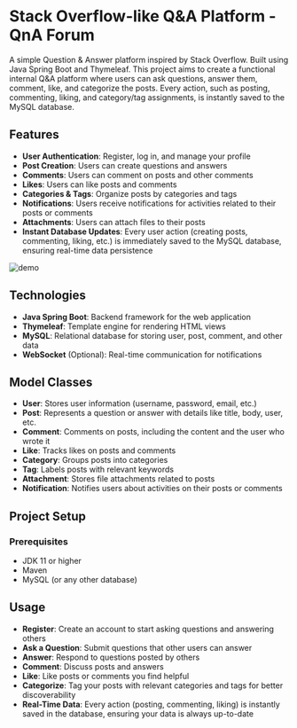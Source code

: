 # Stack Overflow-like Q&A Platform - QnA Forum

A simple Question & Answer platform inspired by Stack Overflow. Built using Java Spring Boot and Thymeleaf. This project aims to create a functional internal Q&A platform where users can ask questions, answer them, comment, like, and categorize the posts. Every action, such as posting, commenting, liking, and category/tag assignments, is instantly saved to the MySQL database.

## Features

- **User Authentication**: Register, log in, and manage your profile
- **Post Creation**: Users can create questions and answers
- **Comments**: Users can comment on posts and other comments
- **Likes**: Users can like posts and comments
- **Categories & Tags**: Organize posts by categories and tags
- **Notifications**: Users receive notifications for activities related to their posts or comments
- **Attachments**: Users can attach files to their posts
- **Instant Database Updates**: Every user action (creating posts, commenting, liking, etc.) is immediately saved to the MySQL database, ensuring real-time data persistence

![demo](https://github.com/user-attachments/assets/67dbe30d-5b84-434e-8688-a560ec8dbb76)

## Technologies

- **Java Spring Boot**: Backend framework for the web application
- **Thymeleaf**: Template engine for rendering HTML views
- **MySQL**: Relational database for storing user, post, comment, and other data
- **WebSocket** (Optional): Real-time communication for notifications

## Model Classes

- **User**: Stores user information (username, password, email, etc.)
- **Post**: Represents a question or answer with details like title, body, user, etc.
- **Comment**: Comments on posts, including the content and the user who wrote it
- **Like**: Tracks likes on posts and comments
- **Category**: Groups posts into categories
- **Tag**: Labels posts with relevant keywords
- **Attachment**: Stores file attachments related to posts
- **Notification**: Notifies users about activities on their posts or comments

## Project Setup

### Prerequisites

- JDK 11 or higher
- Maven
- MySQL (or any other database)

## Usage

- **Register**: Create an account to start asking questions and answering others
- **Ask a Question**: Submit questions that other users can answer
- **Answer**: Respond to questions posted by others
- **Comment**: Discuss posts and answers
- **Like**: Like posts or comments you find helpful
- **Categorize**: Tag your posts with relevant categories and tags for better discoverability
- **Real-Time Data**: Every action (posting, commenting, liking) is instantly saved in the database, ensuring your data is always up-to-date
